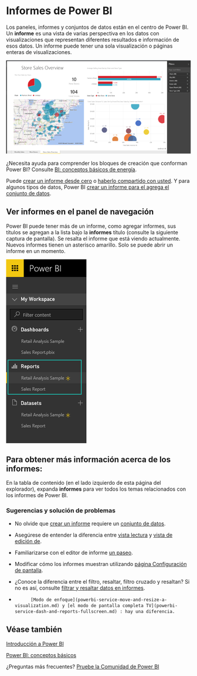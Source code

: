 <properties
   pageTitle="Informes de Power BI"
   description="Informes de Power BI"
   services="powerbi"
   documentationCenter=""
   authors="mihart"
   manager="mblythe"
   backup=""
   editor=""
   tags=""
   qualityFocus="no"
   qualityDate=""/>

<tags
   ms.service="powerbi"
   ms.devlang="NA"
   ms.topic="article"
   ms.tgt_pltfrm="NA"
   ms.workload="powerbi"
   ms.date="10/05/2016"
   ms.author="mihart"/>
# Informes de Power BI

Los paneles, informes y conjuntos de datos están en el centro de Power BI. Un **informe** es una vista de varias perspectiva en los datos con visualizaciones que representan diferentes resultados e información de esos datos.  Un informe puede tener una sola visualización o páginas enteras de visualizaciones.

![](media/powerbi-service-reports/reportview.png)

¿Necesita ayuda para comprender los bloques de creación que conforman Power BI?  Consulte [BI: conceptos básicos de energía](powerbi-service-basic-concepts.md).

Puede [crear un informe desde cero](powerbi-service-create-a-new-report.md) o [haberlo compartido con usted](powerbi-service-share-unshare-dashboard.md). Y para algunos tipos de datos, Power BI [crear un informe para el agrega el conjunto de datos](powerbi-service-get-data.md).  


## Ver informes en el panel de navegación

Power BI puede tener más de un informe, como agregar informes, sus títulos se agregan a la lista bajo la **informes** título (consulte la siguiente captura de pantalla). Se resalta el informe que está viendo actualmente. Nuevos informes tienen un asterisco amarillo. Solo se puede abrir un informe en un momento.

![](media/powerbi-service-reports/navigator.png)

## Para obtener más información acerca de los informes:

En la tabla de contenido (en el lado izquierdo de esta página del explorador), expanda **informes** para ver todos los temas relacionados con los informes de Power BI.

### Sugerencias y solución de problemas

- No olvide que [crear un informe](powerbi-service-create-a-new-report.md)  requiere un [conjunto de datos](powerbi-service-get-data.md).  

- Asegúrese de entender la diferencia entre [vista lectura](powerbi-service-interact-with-a-report-in-reading-view.md) y [vista de edición de](powerbi-service-interact-with-a-report-in-editing-view.md). 

- Familiarizarse con el editor de informe [un paseo](powerbi-service-the-report-editor-take-a-tour.md).

- Modificar cómo los informes muestran utilizando [página Configuración de pantalla](powerbi-service-change-report-display-settings.md).

- ¿Conoce la diferencia entre el filtro, resaltar, filtro cruzado y resaltan? Si no es así, consulte [filtrar y resaltar datos en informes](powerbi-service-about-filters-and-highlighting-in-reports.md).

- 
            [Modo de enfoque](powerbi-service-move-and-resize-a-visualization.md) y [el modo de pantalla completa TV](powerbi-service-dash-and-reports-fullscreen.md) : hay una diferencia.


## Véase también

[Introducción a Power BI](powerbi-service-get-started.md) 

[Power BI: conceptos básicos](powerbi-service-basic-concepts.md)

¿Preguntas más frecuentes? [Pruebe la Comunidad de Power BI](http://community.powerbi.com/)
